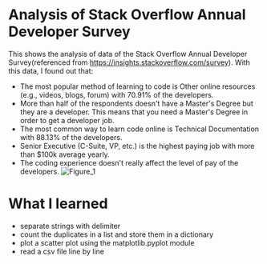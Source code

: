 # Analysis of Stack Overflow Annual Developer Survey

This shows the analysis of data of the Stack Overflow Annual Developer Survey(referenced from https://insights.stackoverflow.com/survey). With this data, I found out that:

 * The most popular method of learning to code is Other online resources (e.g., videos, blogs, forum) with 70.91% of the developers. 
 * More than half of the respondents doesn't have a Master's Degree but they are a developer. This means that you need a Master's Degree in order to get a developer job.
 * The most common way to learn code online is Technical Documentation with 88.13% of the developers.
 * Senior Executive (C-Suite, VP, etc.) is the highest paying job with more than $100k average yearly.
 * The coding experience doesn't really affect the level of pay of the developers.
 ![Figure_1](https://github.com/tristanamparo/Analysis-of-Stack-Overflow-Annual-Developer-Survey/assets/104198389/c55562cb-f76d-427c-af62-e1eb04c6b07f)


# What I learned
  * separate strings with delimiter
  * count the duplicates in a list and store them in a dictionary
  * plot a scatter plot using the matplotlib.pyplot module
  * read a csv file line by line
